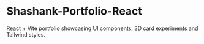 # Shashank-Portfolio-React
React + Vite portfolio showcasing UI components, 3D card experiments and Tailwind styles.
